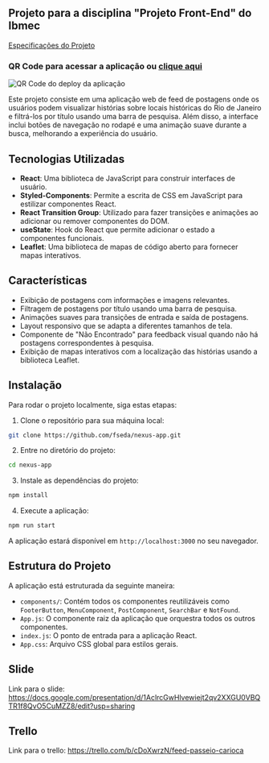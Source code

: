 ## Projeto para a disciplina "Projeto Front-End" do Ibmec

[Especificações do Projeto](https://github.com/fseda/Nexus)

### QR Code para acessar a aplicação ou [clique aqui](https://nexus-app.up.railway.app/)

![QR Code do deploy da aplicação](public/nexus-app/assets/nexus-app-qrcode.png)

Este projeto consiste em uma aplicação web de feed de postagens onde os usuários podem visualizar histórias sobre locais históricas do Rio de Janeiro e filtrá-los por título usando uma barra de pesquisa. Além disso, a interface inclui botões de navegação no rodapé e uma animação suave durante a busca, melhorando a experiência do usuário.

## Tecnologias Utilizadas

- **React**: Uma biblioteca de JavaScript para construir interfaces de usuário.
- **Styled-Components**: Permite a escrita de CSS em JavaScript para estilizar componentes React.
- **React Transition Group**: Utilizado para fazer transições e animações ao adicionar ou remover componentes do DOM.
- **useState**:  Hook do React que permite adicionar o estado a componentes funcionais.
- **Leaflet**: Uma biblioteca de mapas de código aberto para fornecer mapas interativos.

## Características

- Exibição de postagens com informações e imagens relevantes.
- Filtragem de postagens por título usando uma barra de pesquisa.
- Animações suaves para transições de entrada e saída de postagens.
- Layout responsivo que se adapta a diferentes tamanhos de tela.
- Componente de "Não Encontrado" para feedback visual quando não há postagens correspondentes à pesquisa.
- Exibição de mapas interativos com a localização das histórias usando a biblioteca Leaflet.


## Instalação

Para rodar o projeto localmente, siga estas etapas:

1. Clone o repositório para sua máquina local:

```sh
git clone https://github.com/fseda/nexus-app.git
```

2. Entre no diretório do projeto:

```sh
cd nexus-app
```

3. Instale as dependências do projeto:

```sh
npm install
```

4. Execute a aplicação:

```sh
npm run start
```

A aplicação estará disponível em `http://localhost:3000` no seu navegador.

## Estrutura do Projeto

A aplicação está estruturada da seguinte maneira:

- `components/`: Contém todos os componentes reutilizáveis como `FooterButton`, `MenuComponent`, `PostComponent`, `SearchBar` e `NotFound`.
- `App.js`: O componente raiz da aplicação que orquestra todos os outros componentes.
- `index.js`: O ponto de entrada para a aplicação React.
- `App.css`: Arquivo CSS global para estilos gerais.

## Slide
Link para o slide: https://docs.google.com/presentation/d/1AclrcGwHlvewiejt2qv2XXGU0VBQTR1f8QvO5CuMZZ8/edit?usp=sharing

## Trello
Link para o trello: https://trello.com/b/cDoXwrzN/feed-passeio-carioca
